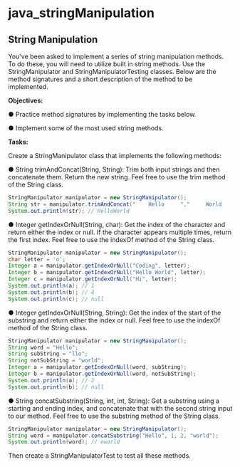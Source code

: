 # java_stringManipulation

## String Manipulation
You've been asked to implement a series of string manipulation methods. To do these, you will need to utilize built in string methods. Use the StringManipulator and StringManipulatorTesting classes. Below are the method signatures and a short description of the method to be implemented.

**Objectives:**

● Practice method signatures by implementing the tasks below.

● Implement some of the most used string methods.

**Tasks:**

Create a StringManipulator class that implements the following methods:

● String trimAndConcat(String, String): Trim both input strings and then concatenate them. Return the new string. Feel free to use the trim method of the String class.

```java
StringManipulator manipulator = new StringManipulator();
String str = manipulator.trimAndConcat("    Hello     ","     World    ");
System.out.println(str); // HelloWorld 
```
● Integer getIndexOrNull(String, char): Get the index of the character and return either the index or null. If the character appears multiple times, return the first index. Feel free to use the indexOf method of the String class.

```java
StringManipulator manipulator = new StringManipulator();
char letter = 'o';
Integer a = manipulator.getIndexOrNull("Coding", letter);
Integer b = manipulator.getIndexOrNull("Hello World", letter);
Integer c = manipulator.getIndexOrNull("Hi", letter);
System.out.println(a); // 1
System.out.println(b); // 4
System.out.println(c); // null
```
● Integer getIndexOrNull(String, String): Get the index of the start of the substring and return either the index or null. Feel free to use the indexOf method of the String class.

```java
StringManipulator manipulator = new StringManipulator();
String word = "Hello";
String subString = "llo";
String notSubString = "world";
Integer a = manipulator.getIndexOrNull(word, subString);
Integer b = manipulator.getIndexOrNull(word, notSubString);
System.out.println(a); // 2
System.out.println(b); // null
```
● String concatSubstring(String, int, int, String): Get a substring using a starting and ending index, and concatenate that with the second string input to our method. Feel free to use the substring method of the String class.

```java
StringManipulator manipulator = new StringManipulator();
String word = manipulator.concatSubstring("Hello", 1, 2, "world");
System.out.println(word); // eworld
```
Then create a StringManipulatorTest to test all these methods.
